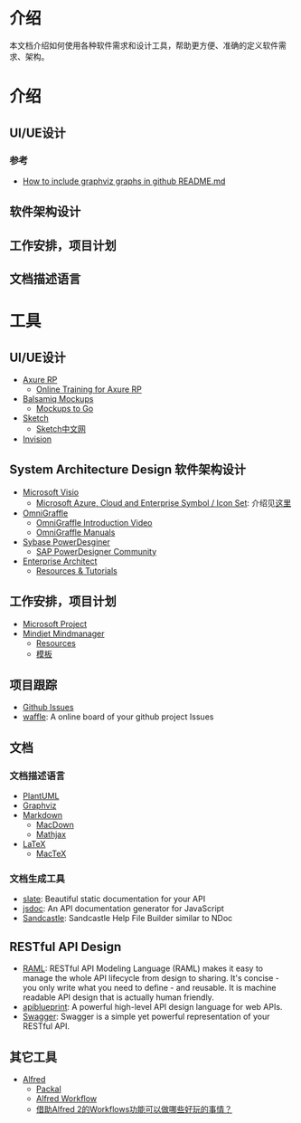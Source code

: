 # 介绍

本文档介绍如何使用各种软件需求和设计工具，帮助更方便、准确的定义软件需求、架构。

# 介绍

## UI/UE设计


### 参考

- [How to include graphviz graphs in github README.md](https://github.com/TLmaK0/gravizo)

## 软件架构设计

## 工作安排，项目计划

## 文档描述语言


# 工具

## UI/UE设计

- [Axure RP](http://www.axure.com)
    - [Online Training for Axure RP](http://www.axure.com/learn)
- [Balsamiq Mockups](https://balsamiq.com/products/mockups/)
    - [Mockups to Go](https://mockupstogo.mybalsamiq.com/projects)
- [Sketch](http://www.sketchapp.com)
    - [Sketch中文网](http://sketchcn.com)
- [Invision](https://projects.invisionapp.com)

## System Architecture Design 软件架构设计

- [Microsoft Visio](https://products.office.com/en-us/visio/)
    - [Microsoft Azure, Cloud and Enterprise Symbol / Icon Set](http://www.microsoft.com/en-us/download/details.aspx?id=41937): 介绍见[这里](http://www.microsofttrends.com/2014/05/30/new-official-microsoft-azure-visio-stencil/)
- [OmniGraffle](https://www.omnigroup.com/omnigraffle)
    - [OmniGraffle Introduction Video](https://www.omnigroup.com/video/omnigraffle/)
    - [OmniGraffle Manuals](https://support.omnigroup.com/omnigraffle)
- [Sybase PowerDesginer](http://www.sap.com/pc/tech/database/software/model-driven-architecture/index.html)
    - [SAP PowerDesigner Community](http://scn.sap.com/community/powerdesigner)
- [Enterprise Architect](http://www.sparxsystems.com.au)
    - [Resources & Tutorials](http://www.sparxsystems.com.au/resources/index.html)

## 工作安排，项目计划

- [Microsoft Project](https://products.office.com/en-us/project/project-and-portfolio-management-software)
- [Mindjet Mindmanager](https://www.mindjet.com)
    - [Resources](https://www.mindjet.com/resources/)
    - [模板](http://www.mindmanager.cc/muban/)


## 项目跟踪

- [Github Issues](https://help.github.com/categories/managing-projects/)
- [waffle](https://waffle.io): A online board of your github project Issues


## 文档

### 文档描述语言

- [PlantUML](http://plantuml.com)
- [Graphviz](http://www.graphviz.org)
- [Markdown](http://daringfireball.net/projects/markdown/)
    - [MacDown](http://macdown.uranusjr.com)
    - [Mathjax](https://www.mathjax.org/)
- [LaTeX](http://www.latex-project.org)
    - [MacTeX](http://www.tug.org/mactex/index.html)


### 文档生成工具

- [slate](https://github.com/tripit/slate): Beautiful static documentation for your API
- [jsdoc](https://github.com/jsdoc3/jsdoc): An API documentation generator for JavaScript
- [Sandcastle](https://github.com/EWSoftware/SHFB): Sandcastle Help File Builder similar to NDoc


## RESTful API Design

- [RAML](http://raml.org): RESTful API Modeling Language (RAML) makes it easy to manage the whole API lifecycle from design to sharing. It's concise - you only write what you need to define - and reusable. It is machine readable API design that is actually human friendly.
- [apiblueprint](https://apiblueprint.org): A powerful high-level API design language for web APIs.
- [Swagger](http://swagger.io): Swagger is a simple yet powerful representation of your RESTful API.


## 其它工具

- [Alfred](http://www.alfredforum.com)
    - [Packal](http://www.packal.org)
    - [Alfred Workflow](http://alfredworkflow.com)
    - [借助Alfred 2的Workflows功能可以做哪些好玩的事情？](http://www.zhihu.com/question/20656680)
